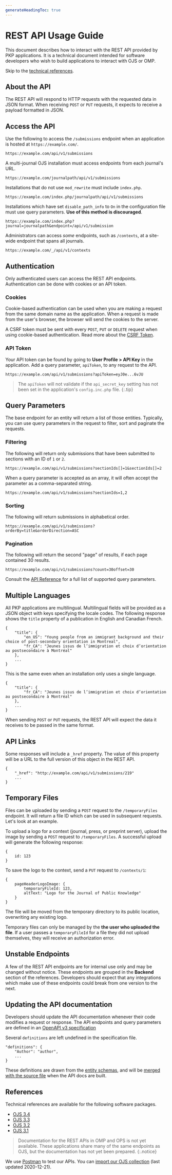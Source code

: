```yaml
---
generateHeadingToc: true
---
```


# REST API Usage Guide

This document describes how to interact with the REST API provided by PKP applications. It is a technical document intended for software developers who wish to build applications to interact with OJS or OMP.

Skip to the [technical references](#references).

## About the API

The REST API will respond to HTTP requests with the requested data in JSON format. When receiving `POST` or `PUT` requests, it expects to receive a payload formatted in JSON.

## Access the API

Use the following to access the `/submissions` endpoint when an application is hosted at `https://example.com/`.

```
https://example.com/api/v1/submissions
```

A multi-journal OJS installation must access endpoints from each journal's URL.

```
https://example.com/journalpath/api/v1/submissions
```

Installations that do not use `mod_rewrite` must include `index.php`.

```
https://example.com/index.php/journalpath/api/v1/submissions
```

Installations which have set `disable_path_info` to `On` in the configuration file must use query parameters. **Use of this method is discouraged**.

```
https://example.com/index.php?journal=journalpath&endpoint=/api/v1/submission
```

Administrators can access _some_ endpoints, such as `/contexts`, at a site-wide endpoint that spans all journals.

```
https://example.com/_/api/v1/contexts
```

## Authentication

Only authenticated users can access the REST API endpoints. Authentication can be done with cookies or an API token.

### Cookies

Cookie-based authentication can be used when you are making a request from the same domain name as the application. When a request is made from the user's browser, the browser will send the cookies to the server.

A CSRF token must be sent with every `POST`, `PUT` or `DELETE` request when using cookie-based authentication. Read more about the [CSRF Token](https://docs.pkp.sfu.ca/dev/ui-library/dev/#/pages/csrf).

### API Token

Your API token can be found by going to **User Profile > API Key** in the application. Add a query parameter, `apiToken`, to any request to the API.

```
https://example.com/api/v1/submissions?apiToken=eyJ0e...6vJU
```

> The `apiToken` will not validate if the `api_secret_key` setting has not been set in the application's `config.inc.php` file.
{:.tip}

## Query Parameters

The base endpoint for an entity will return a list of those entities. Typically, you can use query parameters in the request to filter, sort and paginate the requests.

### Filtering

The following will return only submissions that have been submitted to sections with an ID of `1` or `2`.

```
https://example.com/api/v1/submissions?sectionIds[]=1&sectionIds[]=2
```

When a query parameter is accepted as an array, it will often accept the parameter as a comma-separated string.

```
https://example.com/api/v1/submissions?sectionIds=1,2
```

### Sorting

The following will return submissions in alphabetical order.

```
https://example.com/api/v1/submissions?orderBy=title&orderDirection=ASC
```

### Pagination

The following will return the second "page" of results, if each page contained 30 results.

```
https://example.com/api/v1/submissions?count=30offset=30
```

Consult the [API Reference](#references) for a full list of supported query parameters.

## Multiple Languages

All PKP applications are multilingual. Multilingual fields will be provided as a JSON object with keys specifying the locale codes. The following response shows the `title` property of a publication in English and Canadian French.

```
{
	"title": {
		"en_US": "Young people from an immigrant background and their choice of post-secondary orientation in Montreal",
		"fr_CA": "Jeunes issus de l’immigration et choix d’orientation au postsecondaire à Montréal"
	},
	...
}
```

This is the same even when an installation only uses a single language.

```
{
	"title": {
		"fr_CA": "Jeunes issus de l’immigration et choix d’orientation au postsecondaire à Montréal"
	},
	...
}
```

When sending `POST` or `PUT` requests, the REST API will expect the data it receives to be passed in the same format.

## API Links

Some responses will include a `_href` property. The value of this property will be a URL to the full version of this object in the REST API.

```
{
	"_href": "http://example.com/api/v1/submissions/219"
	...
}
```

## Temporary Files

Files can be uploaded by sending a `POST` request to the `/temporaryFiles` endpoint. It will return a file ID which can be used in subsequent requests. Let's look at an example.

To upload a logo for a context (journal, press, or preprint server),  upload the image by sending a `POST` request to `/temporaryFiles`. A successful upload will generate the following response:

```
{
	id: 123
}
```

To save the logo to the context, send a `PUT` request to `/contexts/1`:

```
{
	pageHeaderLogoImage: {
		temporaryFileId: 123,
		altText: "Logo for the Journal of Public Knowledge"
	}
}
```

The file will be moved from the temporary directory to its public location, overwriting any existing logo.

Temporary files can only be managed by the **the user who uploaded the file**. If a user passes a `temporaryFileId` for a file they did not upload themselves, they will receive an authorization error.

## Unstable Endpoints

A few of the REST API endpoints are for internal use only and may be changed without notice. These endpoints are grouped in the **Backend** section of the references. Developers should expect that any integrations which make use of these endpoints could break from one version to the next.

## Updating the API documentation

Developers should update the API documentation whenever their code modifies a request or response. The API endpoints and query parameters are defined in an [OpenAPI v3 specification](https://github.com/pkp/ojs/blob/main/docs/dev/swagger-source.json)


Several `definitions` are left undefined in the specification file.

```
"definitions": {
	"Author": "author",
	...
}
```

These definitions are drawn from the [entity schemas](https://docs.pkp.sfu.ca/dev/documentation/en/architecture-entities#schemas), and will be [merged with the source file](https://github.com/pkp/pkp-docs#generate-rest-api-references) when the API docs are built.

## References

Technical references are available for the following software packages.

- [OJS 3.4](ojs/3.4)
- [OJS 3.3](ojs/3.3)
- [OJS 3.2](ojs/3.2)
- [OJS 3.1](ojs/3.1)

> Documentation for the REST APIs in OMP and OPS is not yet available. These applications share many of the same endpoints as OJS, but the documentation has not yet been prepared.
{:.notice}

We use [Postman](https://www.getpostman.com/) to test our APIs. You can [import our OJS collection](/dev/api/OJS-api-postman-collection.json) (last updated 2020-12-21).

